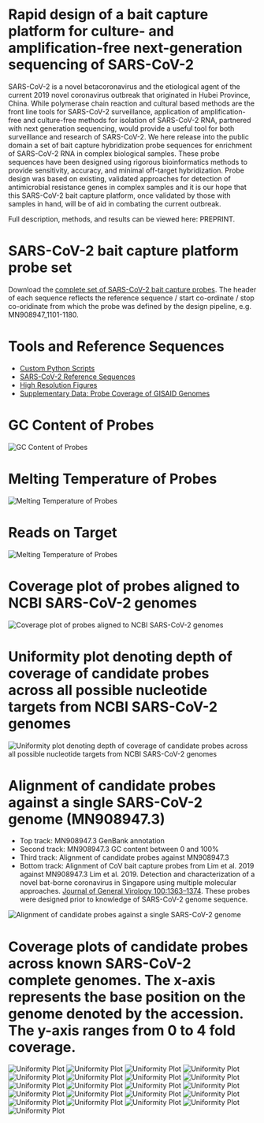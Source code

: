 # Rapid design of a bait capture platform for culture- and amplification-free next-generation sequencing of SARS-CoV-2

SARS-CoV-2 is a novel betacoronavirus and the etiological agent of the current 2019 novel coronavirus outbreak that originated in Hubei Province, China. While polymerase chain reaction and cultural based methods are the front line tools for SARS-CoV-2 surveillance, application of amplification-free and culture-free methods for isolation of SARS-CoV-2 RNA, partnered with next generation sequencing, would provide a useful tool for both surveillance and research of SARS-CoV-2. We here release into the public domain a set of bait capture hybridization probe sequences for enrichment of SARS-CoV-2 RNA in complex biological samples. These probe sequences have been designed using rigorous bioinformatics methods to provide sensitivity, accuracy, and minimal off-target hybridization. Probe design was based on existing, validated approaches for detection of antimicrobial resistance genes in complex samples and it is our hope that this SARS-CoV-2 bait capture platform, once validated by those with samples in hand, will be of aid in combating the current outbreak.

Full description, methods, and results can be viewed here: PREPRINT.

# SARS-CoV-2 bait capture platform probe set

Download the [complete set of SARS-CoV-2 bait capture probes](./fasta_files/proposed_probe_set). The header of each sequence reflects the reference sequence / start co-ordinate / stop co-oridinate from which the probe was defined by the design pipeline, e.g. MN908947_1101-1180.

# Tools and Reference Sequences

* [Custom Python Scripts](./custom_scripts)
* [SARS-CoV-2 Reference Sequences](./fasta_files/references)
* [High Resolution Figures](./figures)
* [Supplementary Data: Probe Coverage of GISAID Genomes](./supplementary_data/GISAID_coverage)

# GC Content of Probes
![GC Content of Probes](./figures/gc_plot.png)

# Melting Temperature of Probes
![Melting Temperature of Probes](./figures/Tm_plot.png)

# Reads on Target
![Melting Temperature of Probes](./figures/reads_on_target_NCBI_allprobes.png)

# Coverage plot of probes aligned to NCBI SARS-CoV-2 genomes
![Coverage plot of probes aligned to NCBI SARS-CoV-2 genomes](./supplementary_data/NCBI_coverage/covered_positions.png)

# Uniformity plot denoting depth of coverage of candidate probes across all possible nucleotide targets from NCBI SARS-CoV-2 genomes
![Uniformity plot denoting depth of coverage of candidate probes across all possible nucleotide targets from NCBI SARS-CoV-2 genomes](./supplementary_data/NCBI_coverage/Coverage_histo.png)

# Alignment of candidate probes against a single SARS-CoV-2 genome (MN908947.3)

* Top track: MN908947.3 GenBank annotation
* Second track: MN908947.3 GC content between 0 and 100%
* Third track: Alignment of candidate probes against MN908947.3
* Bottom track: Alignment of CoV bait capture probes from Lim et al. 2019 against MN908947.3 Lim et al. 2019. Detection and characterization of a novel bat-borne coronavirus in Singapore using multiple molecular approaches. [Journal of General Virology 100:1363–1374](https://www.ncbi.nlm.nih.gov/pubmed/31418677). These probes were designed prior to knowledge of SARS-CoV-2 genome sequence.

![Alignment of candidate probes against a single SARS-CoV-2 genome](./figures/2019-SARS-2-alignment-summary-annotated.png)

# Coverage plots of candidate probes across known SARS-CoV-2 complete genomes. The x-axis represents the base position on the genome denoted by the accession. The y-axis ranges from 0 to 4 fold coverage.
![Uniformity Plot](./supplementary_data/NCBI_coverage/LR757995_Ontarget_Coverage.png)
![Uniformity Plot](./supplementary_data/NCBI_coverage/LR757996_Ontarget_Coverage.png)
![Uniformity Plot](./supplementary_data/NCBI_coverage/LR757997_Ontarget_Coverage.png)
![Uniformity Plot](./supplementary_data/NCBI_coverage/LR757998_Ontarget_Coverage.png)
![Uniformity Plot](./supplementary_data/NCBI_coverage/MN908947_Ontarget_Coverage.png)
![Uniformity Plot](./supplementary_data/NCBI_coverage/MN938384_Ontarget_Coverage.png)
![Uniformity Plot](./supplementary_data/NCBI_coverage/MN975262_Ontarget_Coverage.png)
![Uniformity Plot](./supplementary_data/NCBI_coverage/MN985325_Ontarget_Coverage.png)
![Uniformity Plot](./supplementary_data/NCBI_coverage/MN988668_Ontarget_Coverage.png)
![Uniformity Plot](./supplementary_data/NCBI_coverage/MN988669_Ontarget_Coverage.png)
![Uniformity Plot](./supplementary_data/NCBI_coverage/MN988713_Ontarget_Coverage.png)
![Uniformity Plot](./supplementary_data/NCBI_coverage/MN994467_Ontarget_Coverage.png)
![Uniformity Plot](./supplementary_data/NCBI_coverage/MN994468_Ontarget_Coverage.png)
![Uniformity Plot](./supplementary_data/NCBI_coverage/MN996527_Ontarget_Coverage.png)
![Uniformity Plot](./supplementary_data/NCBI_coverage/MN996528_Ontarget_Coverage.png)
![Uniformity Plot](./supplementary_data/NCBI_coverage/MN996529_Ontarget_Coverage.png)
![Uniformity Plot](./supplementary_data/NCBI_coverage/MN996530_Ontarget_Coverage.png)
![Uniformity Plot](./supplementary_data/NCBI_coverage/MN996531_Ontarget_Coverage.png)
![Uniformity Plot](./supplementary_data/NCBI_coverage/MN997409_Ontarget_Coverage.png)
![Uniformity Plot](./supplementary_data/NCBI_coverage/MT007544_Ontarget_Coverage.png)
![Uniformity Plot](./supplementary_data/NCBI_coverage/NC_045512_Ontarget_Coverage.png)
